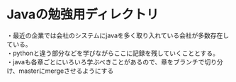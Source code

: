 # Javaの勉強用ディレクトリ

・最近の企業では会社のシステムにjavaを多く取り入れている会社が多数存在している。  
・pythonと違う部分などを学びながらここに記録を残していくこととする。  
・javaも各章ごとにいろいろ学ぶべきことがあるので、章をブランチで切り分け、masterにmergeさせるようにする  

